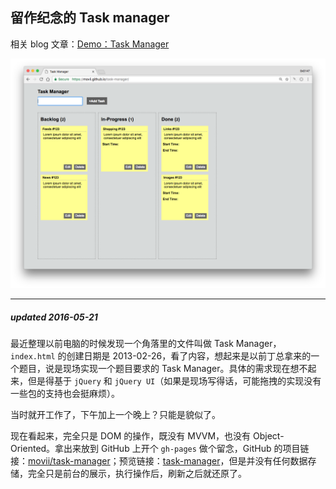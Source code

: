 ## 留作纪念的 Task manager 
相关 blog 文章：[Demo：Task Manager](http://movii.github.io/blog/2013/02/26/a-task-manager/)

![img](medias/2013-02-26-a-task-manager.png)

___

##### updated 2016-05-21
最近整理以前电脑的时候发现一个角落里的文件叫做 Task Manager，`index.html` 的创建日期是 2013-02-26，看了内容，想起来是以前丁总拿来的一个题目，说是现场实现一个题目要求的 Task Manager。具体的需求现在想不起来，但是得基于 `jQuery` 和 `jQuery UI`（如果是现场写得话，可能拖拽的实现没有一些包的支持也会挺麻烦）。

当时就开工作了，下午加上一个晚上？只能是貌似了。

现在看起来，完全只是 DOM 的操作，既没有 MVVM，也没有 Object-Oriented。拿出来放到 GitHub 上开个 `gh-pages` 做个留念，GitHub 的项目链接：[movii/task-manager](https://movii.github.io/task-manager/)；预览链接：[task-manager](https://movii.github.io/task-manager/)，但是并没有任何数据存储，完全只是前台的展示，执行操作后，刷新之后就还原了。
